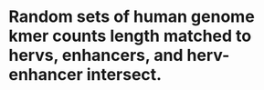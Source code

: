 # Random sets of human genome kmer counts length matched to hervs, enhancers, and herv-enhancer intersect.
